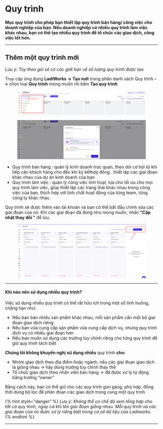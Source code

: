 # Quy trình

**Mục quy trình cho phép bạn thiết lập quy trình bán hàng/ công việc  cho doanh nghiệp của bạn. Nếu doanh nghiệp có nhiều quy trình làm việc khác nhau, bạn có thể tạo nhiều quy trình  để tổ chức các giao dịch, công việc  tốt hơn.**

***

## Thêm một quy trình mới

_Lưu ý: Tùy theo gói sẽ có các giới hạn về số lượng quy trình được tạo_

Truy cập ứng dụng **LadiWorks -> Tạo mới** trong phần danh sách Quy trình **->** chọn loại **Quy trình** mong muốn rồi bấm **Tạo quy trình**&#x20;

<figure><img src="../../.gitbook/assets/image (9).png" alt=""><figcaption></figcaption></figure>

<figure><img src="../../.gitbook/assets/image (10).png" alt=""><figcaption></figcaption></figure>

* Quy trình bán hàng :  quản lý kinh doanh trực quan, theo dõi cơ hội từ khi tiếp cận khách hàng cho đến khi ký kếthợp đồng . thiết lập các giai đoạn khác nhau của dự án kinh doanh của bạn
* Quy trình làm việc :  quản lý công việc linh hoạt, lựa cho tối ưu cho mọi quy trình làm việc, giúp thiết lập các trạng thái khác nhau trong công việc của bạn, thích hợp với tính chất hoạt động của từng team, từng công ty khác nhau

Quy trình sẽ được thêm vào tài khoản và bạn có thể bắt đầu chỉnh sửa các giai đoạn của nó. Khi các giai đoạn đã đúng như mong muốn, nhấn **“Cập nhật thay đổi ”** để lưu.

<figure><img src="../../.gitbook/assets/image (11).png" alt=""><figcaption></figcaption></figure>

***

#### Khi nào nên sử dụng nhiều quy trình?

Việc sử dụng nhiều quy trình có thể rất hữu ích trong một số tình huống, chẳng hạn như:

* Nếu bạn bán nhiều sản phẩm khác nhau, mỗi sản phẩm cần một bộ giai đoạn giao dịch riêng
* Nếu bạn vừa cung cấp sản phẩm vừa cung cấp dịch vụ, nhưng quy trình dịch vụ có nhiều giai đoạn hơn
* Nếu bạn muốn sử dụng các trường tùy chỉnh riêng cho từng quy trình để giữ quy trình tách biệt

**Chúng tôi không khuyến nghị sử dụng nhiều** quy trình **cho:**

* Nhóm giao dịch theo địa điểm hoặc ngành, nếu các giai đoạn giao dịch là giống nhau → hãy dùng trường tùy chỉnh thay thế
* Tổ chức giao dịch theo nhân viên bán hàng → đã được xử lý tự động bằng trường “owner”

Bằng cách này, bạn có thể giữ cho các quy trình gọn gàng, phù hợp, đồng thời dùng bộ lọc để phân đoạn các giao dịch trong cùng một quy trình

{% hint style="danger" %}
_Lưu ý: Không thể có chế độ xem tổng hợp cho tất cả_ quy trìn&#x68;_, ngay cả khi tên giai đoạn giống nhau. Mỗi_ quy trình _và các giai đoạn của nó được xử lý riêng biệt trong cơ sở dữ liệu của Ladiworks._
{% endhint %}

***


